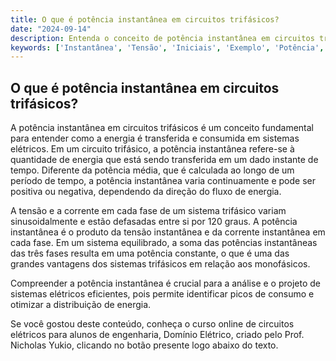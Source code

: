 ```yaml
---
title: O que é potência instantânea em circuitos trifásicos?
date: "2024-09-14"
description: Entenda o conceito de potência instantânea em circuitos trifásicos e sua importância.
keywords: ['Instantânea', 'Tensão', 'Iniciais', 'Exemplo', 'Potência', 'Conceito', 'Termo']
---
```


## O que é potência instantânea em circuitos trifásicos?

A potência instantânea em circuitos trifásicos é um conceito fundamental para entender como a energia é transferida e consumida em sistemas elétricos. Em um circuito trifásico, a potência instantânea refere-se à quantidade de energia que está sendo transferida em um dado instante de tempo. Diferente da potência média, que é calculada ao longo de um período de tempo, a potência instantânea varia continuamente e pode ser positiva ou negativa, dependendo da direção do fluxo de energia.

A tensão e a corrente em cada fase de um sistema trifásico variam sinusoidalmente e estão defasadas entre si por 120 graus. A potência instantânea é o produto da tensão instantânea e da corrente instantânea em cada fase. Em um sistema equilibrado, a soma das potências instantâneas das três fases resulta em uma potência constante, o que é uma das grandes vantagens dos sistemas trifásicos em relação aos monofásicos.

Compreender a potência instantânea é crucial para a análise e o projeto de sistemas elétricos eficientes, pois permite identificar picos de consumo e otimizar a distribuição de energia.

Se você gostou deste conteúdo, conheça o curso online de circuitos elétricos para alunos de engenharia, Domínio Elétrico, criado pelo Prof. Nicholas Yukio, clicando no botão presente logo abaixo do texto.